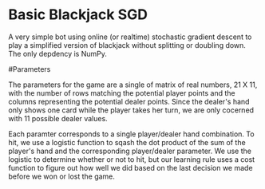 # Basic Blackjack SGD

A very simple bot using online (or realtime) stochastic gradient descent to play a simplified version of blackjack without splitting or doubling down. The only depdency is NumPy.

#Parameters

The parameters for the game are a single of matrix of real numbers, 21 X 11, with the number of rows matching the potential player points and the columns representing the potential dealer points. Since the dealer's hand only shows one card while the player takes her turn, we are only cocerned with 11 possible dealer values.

Each paramter corresponds to a single player/dealer hand combination. To hit, we use a logistic function to sqash the dot product of the sum of the player's hand and the corresponding player/dealer parameter. We use the logistic to determine whether or not to hit, but our learning rule uses a cost function to figure out how well we did based on the last decision we made before we won or lost the game. 
